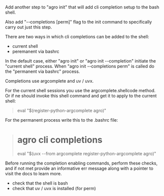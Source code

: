 Add another step to "agro init" that will add cli completion setup to the bash shell.

Also add "--completions [perm]" flag to the init command to specifically carry out just this step.

There are two ways in which cli completions can be added to the shell:
- current shell
- peremanent via bashrc

In the default case, either "agro init" or "agro init --completion" initiate the "current shell" process. When "agro init --completions perm" is called do the "permanent via bashrc" process.

Completions use argcomplete and uv / uvx.

For the current shell sessions you use the argcomplete.shellcode method. Or if ne should invoke this shell command and get it to apply to the current shell:
> eval "$(register-python-argcomplete agro)"


For the permanent process write this to the .bashrc file:
> # agro cli completions
> eval "$(uvx --from argcomplete register-python-argcomplete agro)"

Before running the completion enabling commands, perform these checks, and if not met provide an informative err message along with a pointer to visit the docs to learn more.
- check that the shell is bash
- check that uv / uvx is installed (for perm)